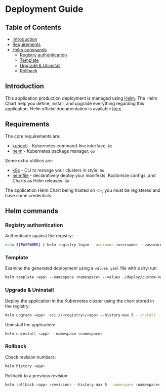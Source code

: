 # Deployment Guide <!-- omit in toc -->

## Table of Contents <!-- omit in toc -->

- [Introduction](#introduction)
- [Requirements](#requirements)
- [Helm commands](#helm-commands)
  - [Registry authentication](#registry-authentication)
  - [Template](#template)
  - [Upgrade \& Uninstall](#upgrade--uninstall)
  - [Rollback](#rollback)

## Introduction

This application production deployment is managed using [Helm](https://helm.sh). The Helm Chart help you define, install, and upgrade everything regarding this application. Helm official documentation is available [here](https://helm.sh/docs).

## Requirements

The core requirements are:

- [kubectl](https://github.com/kubernetes/kubectl)  - Kubernetes command-line interface. `Go`
- [helm](https://github.com/helm/helm)  - Kubernetes package manager. `Go`

Some extra utilities are:

- [k9s](https://github.com/derailed/k9s)  - CLI to manage your clusters in style. `Go`
- [helmfile](https://github.com/helmfile/helmfile)  - declaratively deploy your manifests, Kustomize configs, and Charts as Helm releases. `Go`

The application Helm Chart being hosted on <>, you must be registered and have some credentials.

## Helm commands

### Registry authentication

Authenticate against the registry:

```bash
echo ${PASSWORD} | helm registry login --username <username> --password-stdin <registry>>
```

### Template

Examine the generated deployment using a `values.yaml` file with a dry-run:

```sh
helm template <app> --namespace <namespace> --values ./deploy/custom-values.yaml ./helm_chart > template.yaml
```

### Upgrade & Uninstall

Deploy the application in the Kubernetes cluster using the chart stored in the registry:

```sh
helm upgrade <app>  oci://<registry>/<app> --history-max 5 --install --namespace <namespace> --values ./deploy/custom-values.yaml --version <version>
```

Uninstall the application:

```sh
helm uninstall <app> --namespace <namespace>
```

### Rollback

Check revision numbers:

```bash
helm history <app>
```

Rollback to a previous revision:

```bash
helm rollback <app> <revision> --history-max 5 --namespace <namespace> --recreate-pods
```

